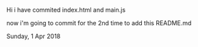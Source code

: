 Hi i have commited index.html and main.js

now i'm going to commit for the 2nd time to add this README.md

Sunday, 1 Apr 2018
